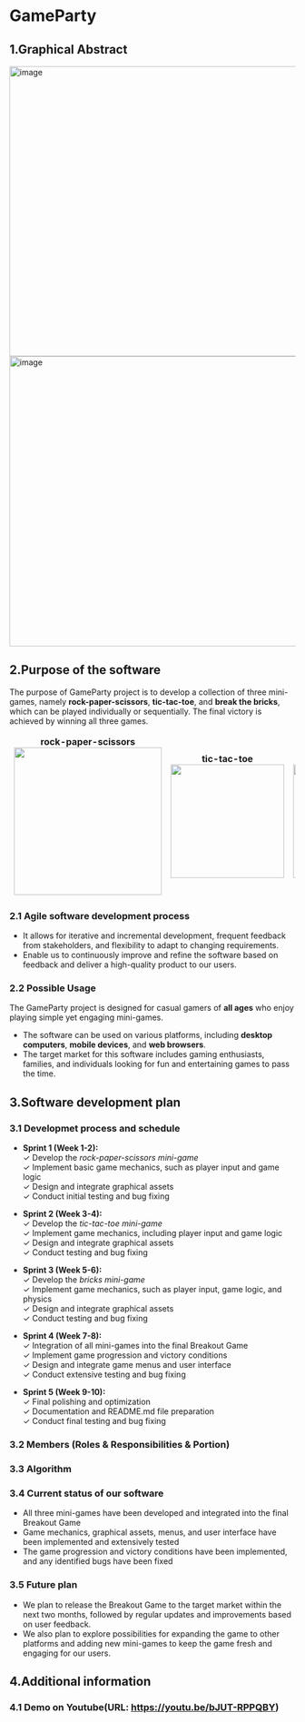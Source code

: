 # GameParty
## 1.Graphical Abstract
<img width="511" alt="image" src="https://user-images.githubusercontent.com/73181602/233325273-a001cb57-bb70-4cd3-96cd-362355ad061f.png">
<img width="511" alt="image" src="https://user-images.githubusercontent.com/73181602/233628306-5325093b-4e8d-4800-b76e-0a7b65801116.jpg">


## 2.Purpose of the software
 
The purpose of  GameParty project is to develop a collection of three mini-games, namely **rock-paper-scissors**, **tic-tac-toe**, and **break the bricks**, which can be played individually or sequentially. The final victory is achieved by winning all three games.

<table>
<thead>
  <tr>
    <td>
<div align="center">
  <b> rock-paper-scissors</b>
  <br/>
  <img src="https://user-images.githubusercontent.com/73181602/233630467-f12ab6bb-f03f-4b9f-811e-a2e42f50b89b.png" width="260"/>
</div></td>
    <td>
<div align="center">
  <b> tic-tac-toe</b>
  <br/>
  <img src="https://user-images.githubusercontent.com/73181602/233629552-717f3ffb-b60d-46fb-9cc3-7f75990bebef.png" width="200"/>
</div></td>
    <td>
<div align="center">
  <b> break the bricks</b>
  <br/>
  <img src="https://user-images.githubusercontent.com/73181602/233629715-0466c91d-03b5-4113-b0bb-f89264170315.png" width="200"/>
 </div></td>
  </tr>
</thead>
</table>

### 2.1 Agile software development process
- It allows for iterative and incremental development, frequent feedback from stakeholders, and flexibility to adapt to changing requirements.
- Enable us to continuously improve and refine the software based on feedback and deliver a high-quality product to our users.
### 2.2 Possible Usage
The GameParty project is designed for casual gamers of **all ages** who enjoy playing simple yet engaging mini-games.
- The software can be used on various platforms, including **desktop computers**, **mobile devices**, and **web browsers**. 
- The target market for this software includes gaming enthusiasts, families, and individuals looking for fun and entertaining games to pass the time.

## 3.Software development plan
### 3.1 Developmet process and schedule
- **Sprint 1 (Week 1-2):**  
&#10003;    Develop the *rock-paper-scissors mini-game*  
&#10003;    Implement basic game mechanics, such as player input and game logic  
&#10003;    Design and integrate graphical assets  
&#10003;    Conduct initial testing and bug fixing

- **Sprint 2 (Week 3-4):**  
&#10003;    Develop the *tic-tac-toe mini-game*  
&#10003;    Implement game mechanics, including player input and game logic  
&#10003;    Design and integrate graphical assets  
&#10003;    Conduct testing and bug fixing

- **Sprint 3 (Week 5-6):**  
&#10003;    Develop the *bricks mini-game*  
&#10003;    Implement game mechanics, such as player input, game logic, and physics  
&#10003;    Design and integrate graphical assets  
&#10003;    Conduct testing and bug fixing

- **Sprint 4 (Week 7-8):**  
&#10003;     Integration of all mini-games into the final Breakout Game  
&#10003;     Implement game progression and victory conditions  
&#10003;     Design and integrate game menus and user interface  
&#10003;     Conduct extensive testing and bug fixing
 
 - **Sprint 5 (Week 9-10):**  
&#10003;    Final polishing and optimization  
&#10003;    Documentation and README.md file preparation  
&#10003;    Conduct final testing and bug fixing


### 3.2 Members (Roles & Responsibilities & Portion)
### 3.3 Algorithm
### 3.4 Current status of our software
- All three mini-games have been developed and integrated into the final Breakout Game
- Game mechanics, graphical assets, menus, and user interface have been implemented and extensively tested
- The game progression and victory conditions have been implemented, and any identified bugs have been fixed
### 3.5 Future plan
- We plan to release the Breakout Game to the target market within the next two months, followed by regular updates and improvements based on user feedback.
- We also plan to explore possibilities for expanding the game to other platforms and adding new mini-games to keep the game fresh and engaging for our users.

## 4.Additional information

### 4.1 Demo on Youtube(URL: https://youtu.be/bJUT-RPPQBY)
